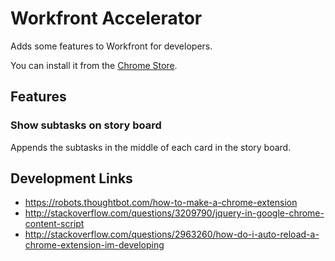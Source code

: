 # Workfront Accelerator

Adds some features to Workfront for developers.

You can install it from the [Chrome Store](https://chrome.google.com/webstore/detail/workfront-accelerator/iiigogmdnmencfcpaljdjojlnhniahhk).

## Features

### Show subtasks on story board

Appends the subtasks in the middle of each card in the story board.


## Development Links

- https://robots.thoughtbot.com/how-to-make-a-chrome-extension
- http://stackoverflow.com/questions/3209790/jquery-in-google-chrome-content-script
- http://stackoverflow.com/questions/2963260/how-do-i-auto-reload-a-chrome-extension-im-developing
